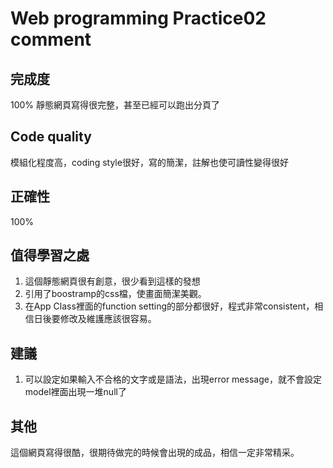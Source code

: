 # Web programming Practice02 comment

## 完成度
100% 靜態網頁寫得很完整，甚至已經可以跑出分頁了

## Code quality
模組化程度高，coding style很好，寫的簡潔，註解也使可讀性變得很好

## 正確性
100%

## 值得學習之處
1. 這個靜態網頁很有創意，很少看到這樣的發想
2. 引用了boostramp的css檔，使畫面簡潔美觀。
3. 在App Class裡面的function setting的部分都很好，程式非常consistent，相信日後要修改及維護應該很容易。

## 建議
1. 可以設定如果輸入不合格的文字或是語法，出現error message，就不會設定model裡面出現一堆null了

## 其他
這個網頁寫得很酷，很期待做完的時候會出現的成品，相信一定非常精采。
